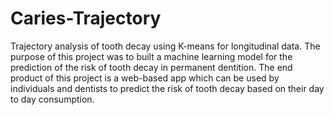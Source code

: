 # Caries-Trajectory
Trajectory analysis of tooth decay using K-means for longitudinal data.
The purpose of this project was to built a machine learning model for the prediction of the risk of tooth decay in permanent dentition.  The end product of this project is a web-based app which can be used by individuals and dentists to predict the risk of tooth decay based on their day to day consumption.
